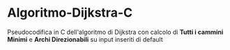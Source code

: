 # Algoritmo-Dijkstra-C
Pseudocodifica in C dell'algoritmo di Dijkstra con calcolo di **Tutti i cammini Minimi** e **Archi Direzionabili** su input inseriti di default
